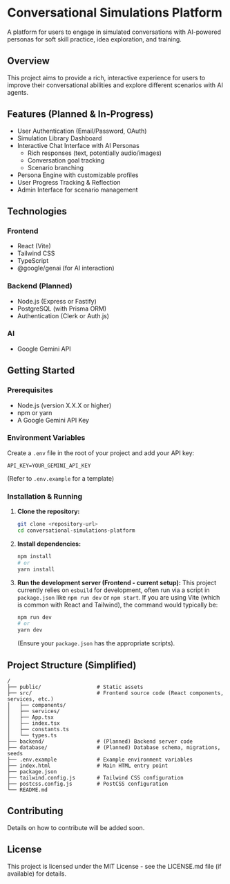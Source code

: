 # Conversational Simulations Platform

A platform for users to engage in simulated conversations with AI-powered personas for soft skill practice, idea exploration, and training.

## Overview

This project aims to provide a rich, interactive experience for users to improve their conversational abilities and explore different scenarios with AI agents.

## Features (Planned & In-Progress)

*   User Authentication (Email/Password, OAuth)
*   Simulation Library Dashboard
*   Interactive Chat Interface with AI Personas
    *   Rich responses (text, potentially audio/images)
    *   Conversation goal tracking
    *   Scenario branching
*   Persona Engine with customizable profiles
*   User Progress Tracking & Reflection
*   Admin Interface for scenario management

## Technologies

### Frontend
*   React (Vite)
*   Tailwind CSS
*   TypeScript
*   @google/genai (for AI interaction)

### Backend (Planned)
*   Node.js (Express or Fastify)
*   PostgreSQL (with Prisma ORM)
*   Authentication (Clerk or Auth.js)

### AI
*   Google Gemini API

## Getting Started

### Prerequisites

*   Node.js (version X.X.X or higher)
*   npm or yarn
*   A Google Gemini API Key

### Environment Variables

Create a `.env` file in the root of your project and add your API key:

```
API_KEY=YOUR_GEMINI_API_KEY
```
(Refer to `.env.example` for a template)

### Installation & Running

1.  **Clone the repository:**
    ```bash
    git clone <repository-url>
    cd conversational-simulations-platform
    ```
2.  **Install dependencies:**
    ```bash
    npm install
    # or
    yarn install
    ```
3.  **Run the development server (Frontend - current setup):**
    This project currently relies on `esbuild` for development, often run via a script in `package.json` like `npm run dev` or `npm start`. If you are using Vite (which is common with React and Tailwind), the command would typically be:
    ```bash
    npm run dev
    # or
    yarn dev
    ```
    (Ensure your `package.json` has the appropriate scripts).

## Project Structure (Simplified)

```
/
├── public/                  # Static assets
├── src/                     # Frontend source code (React components, services, etc.)
│   ├── components/
│   ├── services/
│   ├── App.tsx
│   ├── index.tsx
│   ├── constants.ts
│   └── types.ts
├── backend/                 # (Planned) Backend server code
├── database/                # (Planned) Database schema, migrations, seeds
├── .env.example             # Example environment variables
├── index.html               # Main HTML entry point
├── package.json
├── tailwind.config.js       # Tailwind CSS configuration
├── postcss.config.js        # PostCSS configuration
└── README.md
```

## Contributing

Details on how to contribute will be added soon.

## License

This project is licensed under the MIT License - see the LICENSE.md file (if available) for details.
